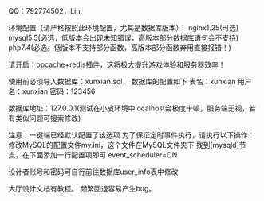 QQ：792774502，Lin.

环境配置（请严格按照此环境配置，尤其是数据库版本）：
nginx1.25(可选)
mysql5.5(必选，低版本会出现未知错误，高版本部分数据库语句会不支持)
php7.4(必选。低版本不支持部分函数，高版本部分函数弃用直接报错！)

请开启：opcache+redis插件，这将极大提升游戏体验和服务器效率！

使用前必须导入数据库：xunxian.sql，
数据库的配置如下
表名：xunxian
用户名：xunxian
密码：123456

数据库地址：127.0.0.1(测试在小皮环境中localhost会极度卡顿，服务端无视，若有类似问题可搜索修改)

注意：一键端已经默认配置了该选项
为了保证定时事件执行，请执行以下操作：
修改MySQL的配置文件my.ini，这个文件在MySQL文件夹下
找到[mysqld]节点，在下面添加一行配置项即可
event_scheduler=ON

设计者账号和密码可自行前往数据库user_info表中修改

大厅设计文档有教程。
频繁回退容易产生bug。